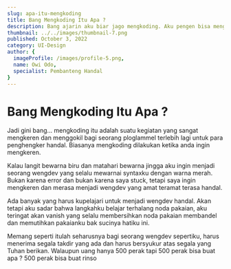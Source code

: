 ```yaml
---
slug: apa-itu-mengkoding
title: Bang Mengkoding Itu Apa ?
description: Bang ajarin aku biar jago mengkoding. Aku pengen bisa mengkoding biar jadi hemker yang gegeh. Bang tutor pulstek bang, bang pengen bisa re-ek je-es biar bisa jadi wengdev wangi-wangi
thumbnail: ../../images/thumbnail-7.png
published: October 3, 2022
category: UI-Design
author: {
  imageProfile: /images/profile-5.png,
  name: Owi Odo,
  specialist: Pembanteng Handal
}
---
```


# Bang Mengkoding Itu Apa ?

Jadi gini bang... mengkoding itu adalah suatu kegiatan yang sangat mengkeren dan menggokil bagi seorang ploglammel terlebih lagi untuk para penghengker handal. Biasanya mengkoding dilakukan ketika anda ingin mengkeren.

Kalau langit bewarna biru dan matahari bewarna jingga aku ingin menjadi seorang wengdev yang selalu mewarnai syntaxku dengan warna merah. Bukan karena error dan bukan karena saya stuck, tetapi saya ingin mengkeren dan merasa menjadi wengdev yang amat teramat terasa handal.

Ada banyak yang harus kupelajari untuk menjadi wengdev handal. Akan tetapi aku sadar bahwa langkahku belajar terhalang noda pakaian, aku teringat akan vanish yang selalu membersihkan noda pakaian membandel dan memutihkan pakaianku bak sucinya hatiku ini.

Memang seperti itulah seharusnya bagi seorang wengdev sepertiku, harus menerima segala takdir yang ada dan harus bersyukur atas segala yang Tuhan berikan. Walaupun uang hanya 500 perak tapi 500 perak bisa buat apa ? 500 perak bisa buat rinso
